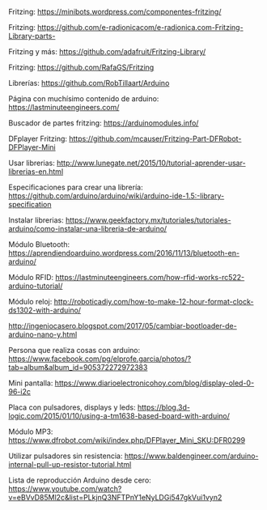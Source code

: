 

Fritzing: https://minibots.wordpress.com/componentes-fritzing/

Fritzing: https://github.com/e-radionicacom/e-radionica.com-Fritzing-Library-parts-

Fritzing y más: https://github.com/adafruit/Fritzing-Library/

Fritzing: https://github.com/RafaGS/Fritzing

Librerías: https://github.com/RobTillaart/Arduino

Página con muchísimo contenido de arduino: https://lastminuteengineers.com/

Buscador de partes fritzing: https://arduinomodules.info/

DFplayer Fritzing: https://github.com/mcauser/Fritzing-Part-DFRobot-DFPlayer-Mini

Usar librerias: http://www.lunegate.net/2015/10/tutorial-aprender-usar-librerias-en.html

Especificaciones para crear una librería: https://github.com/arduino/arduino/wiki/arduino-ide-1.5:-library-specification

Instalar librerias: https://www.geekfactory.mx/tutoriales/tutoriales-arduino/como-instalar-una-libreria-de-arduino/

Módulo Bluetooth: https://aprendiendoarduino.wordpress.com/2016/11/13/bluetooth-en-arduino/

Módulo RFID: https://lastminuteengineers.com/how-rfid-works-rc522-arduino-tutorial/

Módulo reloj: http://roboticadiy.com/how-to-make-12-hour-format-clock-ds1302-with-arduino/

http://ingeniocasero.blogspot.com/2017/05/cambiar-bootloader-de-arduino-nano-y.html

Persona que realiza cosas con arduino: https://www.facebook.com/pg/elprofe.garcia/photos/?tab=album&album_id=905372272972383

Mini pantalla: https://www.diarioelectronicohoy.com/blog/display-oled-0-96-i2c

Placa con pulsadores, displays y leds: https://blog.3d-logic.com/2015/01/10/using-a-tm1638-based-board-with-arduino/

Módulo MP3: https://www.dfrobot.com/wiki/index.php/DFPlayer_Mini_SKU:DFR0299

Utilizar pulsadores sin resistencia: https://www.baldengineer.com/arduino-internal-pull-up-resistor-tutorial.html

Lista de reproducción Arduino desde cero: https://www.youtube.com/watch?v=eBVvD85Ml2c&list=PLkjnQ3NFTPnY1eNyLDGi547gkVui1vyn2
